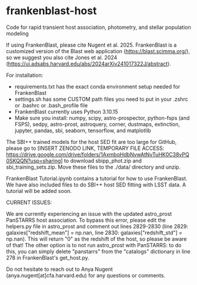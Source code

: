 # frankenblast-host
Code for rapid transient host association, photometry, and stellar population modeling

If using FrankenBlast, please cite Nugent et al. 2025. FrankenBlast is a customized version of the Blast web application (https://blast.scimma.org/), so we suggest you also cite Jones et al. 2024 (https://ui.adsabs.harvard.edu/abs/2024arXiv241017322J/abstract).

For installation: 
  - requirements.txt has the exact conda environment setup needed for FrankenBlast
  - settings.sh has some CUSTOM path files you need to put in your .zshrc or .bashrc or .bash_profile file
  - FrankenBlast currently uses Python 3.10.15
  - Make sure you install: numpy, scipy, astro-prospector, python-fsps (and FSPS), sedpy, astro-prost, astroquery, corner, dustmaps, extinction, jupyter, pandas, sbi, seaborn, tensorflow, and matplotlib
 

The SBI++ trained models for the host SED fit are too large for GitHub, please go to [INSERT ZENODO LINK, TEMPORARY FILE ACCESS: https://drive.google.com/drive/folders/1AxmboHdbNvwAtNvTuHK0C38vPQ0SKQQN?usp=sharing] to download sbipp_phot.zip and sbi_training_sets.zip. Move these files to the ./data/ directory and unzip. 

FrankenBlast Tutorial.ipynb contains a tutorial for how to use FrankenBlast. We have also included files to do SBI++ host SED fitting with LSST data. A tutorial will be added soon.

CURRENT ISSUES:

We are currently experiencing an issue with the updated astro_prost PanSTARRS host association. To bypass this error, please edit the helpers.py file in astro_prost and comment out lines 2829-2830 (line 2829: galaxies["redshift_mean"] = np.nan, line 2830: galaxies["redshift_std"] = np.nan). This will return "0" as the redshift of the host, so please be aware of that! The other option is to not run astro_prost with PanSTARRS: to do this, you can simply delete "panstarrs" from the "catalogs" dictionary in line 278 in FrankenBlast's get_host.py.

Do not hesitate to reach out to Anya Nugent (anya.nugent[at]cfa.harvard.edu) for any questions or comments.
